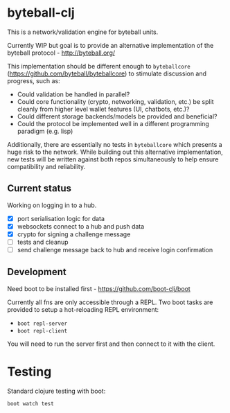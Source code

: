 # byteball-clj

This is a network/validation engine for byteball units.

Currently WIP but goal is to provide an alternative implementation of the byteball protocol - http://byteball.org/

This implementation should be different enough to `byteballcore` (https://github.com/byteball/byteballcore) to stimulate discussion and progress, such as:

- Could validation be handled in parallel?
- Could core functionality (crypto, networking, validation, etc.) be split cleanly from higher level wallet features (UI, chatbots, etc.)?
- Could different storage backends/models be provided and beneficial?
- Could the protocol be implemented well in a different programming paradigm (e.g. lisp)

Additionally, there are essentially no tests in `byteballcore` which presents a huge risk to the network. While building out this alternative implementation, new tests will be written against both repos simultaneously to help ensure compatibility and reliability.

## Current status

Working on logging in to a hub.

- [x] port serialisation logic for data
- [x] websockets connect to a hub and push data
- [x] crypto for signing a challenge message
- [ ] tests and cleanup
- [ ] send challenge message back to hub and receive login confirmation

## Development

Need boot to be installed first - https://github.com/boot-clj/boot

Currently all fns are only accessible through a REPL. Two boot tasks are provided to setup a hot-reloading REPL environment:

- `boot repl-server`
- `boot repl-client`

You will need to run the server first and then connect to it with the client.

# Testing

Standard clojure testing with boot:

`boot watch test`
